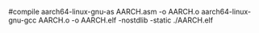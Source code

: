 #compile
aarch64-linux-gnu-as AARCH.asm -o AARCH.o
aarch64-linux-gnu-gcc AARCH.o -o AARCH.elf -nostdlib -static
./AARCH.elf
